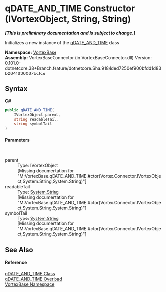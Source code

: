 # qDATE_AND_TIME Constructor (IVortexObject, String, String)
 _**\[This is preliminary documentation and is subject to change.\]**_

Initializes a new instance of the <a href="T_VortexBase_qDATE_AND_TIME.md">qDATE_AND_TIME</a> class

**Namespace:**&nbsp;<a href="N_VortexBase.md">VortexBase</a><br />**Assembly:**&nbsp;VortexBaseConnector (in VortexBaseConnector.dll) Version: 0.101.0-dotnetcore.38+Branch.feature/dotnetcore.Sha.9184ded7250ef900bfdd1d83b2841836087bcfce

## Syntax

**C#**<br />
``` C#
public qDATE_AND_TIME(
	IVortexObject parent,
	string readableTail,
	string symbolTail
)
```


#### Parameters
&nbsp;<dl><dt>parent</dt><dd>Type: IVortexObject<br />\[Missing <param name="parent"/> documentation for "M:VortexBase.qDATE_AND_TIME.#ctor(Vortex.Connector.IVortexObject,System.String,System.String)"\]</dd><dt>readableTail</dt><dd>Type: <a href="https://docs.microsoft.com/dotnet/api/system.string" target="_blank">System.String</a><br />\[Missing <param name="readableTail"/> documentation for "M:VortexBase.qDATE_AND_TIME.#ctor(Vortex.Connector.IVortexObject,System.String,System.String)"\]</dd><dt>symbolTail</dt><dd>Type: <a href="https://docs.microsoft.com/dotnet/api/system.string" target="_blank">System.String</a><br />\[Missing <param name="symbolTail"/> documentation for "M:VortexBase.qDATE_AND_TIME.#ctor(Vortex.Connector.IVortexObject,System.String,System.String)"\]</dd></dl>

## See Also


#### Reference
<a href="T_VortexBase_qDATE_AND_TIME.md">qDATE_AND_TIME Class</a><br /><a href="Overload_VortexBase_qDATE_AND_TIME__ctor.md">qDATE_AND_TIME Overload</a><br /><a href="N_VortexBase.md">VortexBase Namespace</a><br />